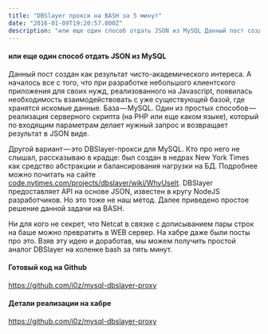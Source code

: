 ```yaml
---
title: "DBSlayer прокси на BASH за 5 минут"
date: "2016-01-09T19:20:57.000Z"
description: "или еще один способ отдать JSON из MySQL Данный пост создан как результат чисто-академического интереса. А началось все с того, "
---
```


<h4>или еще один способ отдать JSON из MySQL</h4>
<p>Данный пост создан как результат чисто-академического интереса. А началось все с того, что при разработке небольшого клиентского приложения для своих нужд, реализованного на Javascript, появилась необходимость взаимодействовать с уже существующей базой, где хранятся искомые данные. База — MySQL. Один из простых способов — реализация серверного скрипта (на PHP или еще каком языке), который по входящим параметрам делает нужный запрос и возвращает результат в JSON виде.</p>
<p>Другой вариант — это DBSlayer-прокси для MySQL. Кто про него не слышал, рассказываю в крадце: был создан в недрах New York Times как средство абстракции и балансирования нагрузки на БД. Подробнее можно почитать на сайте <a href="http://code.nytimes.com/projects/dbslayer/wiki/WhyUseIt" target="_blank" rel="noopener noreferrer">code.nytimes.com/projects/dbslayer/wiki/WhyUseIt</a>. DBSlayer предоставляет API на основе JSON, известен в кругу NodeJS разработчиков. Но это тоже не наш метод. Далее приведено простое решение данной задачи на BASH.</p>
<p>Ни для кого не секрет, что Netcat в связке с дописыванием пары строк на баше можно превратить в WEB сервер. На хабре даже были посты про это. Взяв эту идею и доработав, мы можем получить простой аналог DBSlayer на коленке bash за пять минут.</p>
<h4>Готовый код на Github</h4>
<p><a href="https://github.com/i0z/mysql-dbslayer-proxy">https://github.com/i0z/mysql-dbslayer-proxy</a></p>
<h4>Детали реализации на хабре</h4>
<p><a href="https://github.com/i0z/mysql-dbslayer-proxy">https://github.com/i0z/mysql-dbslayer-proxy</a></p>



